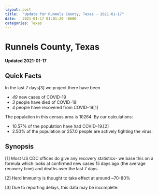 ```yaml
---
layout: post
title:  "Update for Runnels County, Texas - 2021-01-17"
date:   2021-01-17 01:01:29 -0600
categories: Texas
---
```


# Runnels County, Texas
#### Updated 2021-01-17

## Quick Facts

In the last 7 days[3] we project there have been
- *49* new cases of COVID-19
- *3* people have died of COVID-19
- *4* people have recovered from COVID-19[1]

The population in this census area is 10264. By our calculations:
- 10.57% of the population have had COVID-19.[2]
- 2.50% of the population or 257.0 people are actively fighting the virus.

## Synopsis




[1] Most US CDC offices do give any recovery statistics- we base this on a formula which looks at confirmed new cases
15 days ago (the average recovery time) and deaths over the last 7 days.

[2] Herd Immunity is thought to take effect at around ~70-80%

[3] Due to reporting delays, this data may be incomplete.
 
    